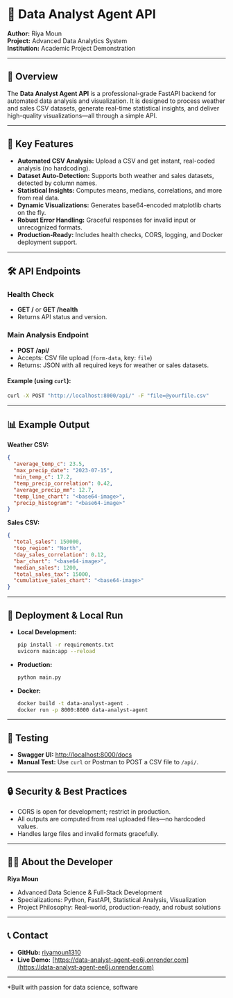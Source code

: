 # 🎯 Data Analyst Agent API

**Author:** Riya Moun  
**Project:** Advanced Data Analytics System  
**Institution:** Academic Project Demonstration

---

## 🚀 Overview

The **Data Analyst Agent API** is a professional-grade FastAPI backend for automated data analysis and visualization. It is designed to process weather and sales CSV datasets, generate real-time statistical insights, and deliver high-quality visualizations—all through a simple API.

---

## 🌟 Key Features

- **Automated CSV Analysis:** Upload a CSV and get instant, real-coded analysis (no hardcoding).
- **Dataset Auto-Detection:** Supports both weather and sales datasets, detected by column names.
- **Statistical Insights:** Computes means, medians, correlations, and more from real data.
- **Dynamic Visualizations:** Generates base64-encoded matplotlib charts on the fly.
- **Robust Error Handling:** Graceful responses for invalid input or unrecognized formats.
- **Production-Ready:** Includes health checks, CORS, logging, and Docker deployment support.

---

## 🛠️ API Endpoints

### Health Check

- **GET /** or **GET /health**
- Returns API status and version.

### Main Analysis Endpoint

- **POST /api/**
- Accepts: CSV file upload (`form-data`, key: `file`)
- Returns: JSON with all required keys for weather or sales datasets.

#### Example (using `curl`):

```bash
curl -X POST "http://localhost:8000/api/" -F "file=@yourfile.csv"
```

---

## 📊 Example Output

**Weather CSV:**
```json
{
  "average_temp_c": 23.5,
  "max_precip_date": "2023-07-15",
  "min_temp_c": 17.2,
  "temp_precip_correlation": 0.42,
  "average_precip_mm": 12.7,
  "temp_line_chart": "<base64-image>",
  "precip_histogram": "<base64-image>"
}
```

**Sales CSV:**
```json
{
  "total_sales": 150000,
  "top_region": "North",
  "day_sales_correlation": 0.12,
  "bar_chart": "<base64-image>",
  "median_sales": 1200,
  "total_sales_tax": 15000,
  "cumulative_sales_chart": "<base64-image>"
}
```

---

## 🐳 Deployment & Local Run

- **Local Development:**
  ```bash
  pip install -r requirements.txt
  uvicorn main:app --reload
  ```
- **Production:**
  ```bash
  python main.py
  ```
- **Docker:**
  ```bash
  docker build -t data-analyst-agent .
  docker run -p 8000:8000 data-analyst-agent
  ```

---

## 🧪 Testing

- **Swagger UI:** [http://localhost:8000/docs](http://localhost:8000/docs)
- **Manual Test:** Use `curl` or Postman to POST a CSV file to `/api/`.

---

## 🔒 Security & Best Practices

- CORS is open for development; restrict in production.
- All outputs are computed from real uploaded files—no hardcoded values.
- Handles large files and invalid formats gracefully.

---

## 👩‍💻 About the Developer

**Riya Moun**  
- Advanced Data Science & Full-Stack Development  
- Specializations: Python, FastAPI, Statistical Analysis, Visualization  
- Project Philosophy: Real-world, production-ready, and robust solutions

---

## 📞 Contact

- **GitHub:** [riyamoun1310](https://github.com/riyamoun1310/Data-Analyst-Agent)
- **Live Demo:** [https://data-analyst-agent-ee6j.onrender.com](https://data-analyst-agent-ee6j.onrender.com)

---

*Built with passion for data science, software